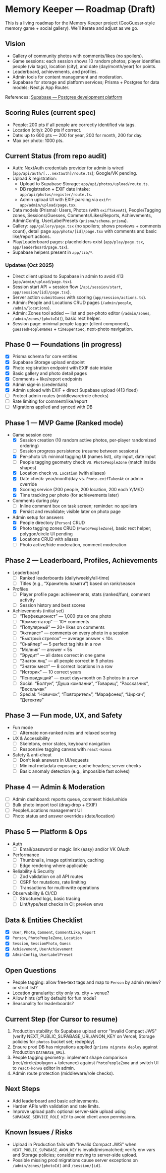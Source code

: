 # Memory Keeper — Roadmap (Draft)

This is a living roadmap for the Memory Keeper project (GeoGuessr‑style memory game + social gallery). We’ll iterate and adjust as we go.

## Vision
- Gallery of community photos with comments/likes (no spoilers).
- Game sessions: each session shows 10 random photos; player identifies people (via tags), location (city), and date (day/month/year) for points.
- Leaderboard, achievements, and profiles.
- Admin tools for content management and moderation.
- Supabase for storage and platform services; Prisma + Postgres for data models; Next.js App Router.

References: [Supabase — Postgres development platform](https://supabase.com/)

## Scoring Rules (current spec)
- People: 200 pts if all people are correctly identified via tags.
- Location (city): 200 pts if correct.
- Date: up to 600 pts — 200 for year, 200 for month, 200 for day.
- Max per photo: 1000 pts.

## Current Status (from repo audit)
- Auth: NextAuth credentials provider for admin is wired (`app/api/auth/[...nextauth]/route.ts`); Google/VK pending.
- Upload & registration:
  - Upload to Supabase Storage: `app/api/photos/upload/route.ts`.
  - DB registration + EXIF date intake: `app/api/photos/register/route.ts`.
  - Admin upload UI with EXIF parsing via `exifr`: `app/admin/upload/page.tsx`.
- Data models (Prisma): Users, Photos (with `exifTakenAt`), People/Tagging zones, Sessions/Guesses, Comments/Likes/Reports, Achievements, AdminConfig, UserLabelPresets (`prisma/schema.prisma`).
- Gallery: `app/gallery/page.tsx` (no spoilers; shows previews + comments count), detail page `app/photo/[id]/page.tsx` with comments and basic like/report actions.
- Play/Leaderboard pages: placeholders exist (`app/play/page.tsx`, `app/leaderboard/page.tsx`).
- Supabase helpers present in `app/lib/*`.

### Updates (Oct 2025)
- Direct client upload to Supabase in admin to avoid 413 (`app/admin/upload/page.tsx`).
- Session start API + session flow (`/api/session/start`, `app/session/[id]/page.tsx`).
- Server action `submitGuess` with scoring (`app/session/actions.ts`).
- Admin: People and Locations CRUD pages (`/admin/people`, `/admin/locations`).
- Admin: Zones tool added — list and per-photo editor (`/admin/zones`, `/admin/zones/[photoId]`), basic rect helper.
- Session page: minimal people tagger (client component), `guessedPeopleNames` + `timeSpentSec`, next-photo navigation.

## Phase 0 — Foundations (in progress)
- [x] Prisma schema for core entities
- [x] Supabase Storage upload endpoint
- [x] Photo registration endpoint with EXIF date intake
- [x] Basic gallery and photo detail pages
- [x] Comments + like/report endpoints
- [x] Admin sign‑in (credentials)
- [x] Admin upload with EXIF + direct Supabase upload (413 fixed)
- [ ] Protect admin routes (middleware/role checks)
- [ ] Rate limiting for comment/like/report
- [ ] Migrations applied and synced with DB

## Phase 1 — MVP Game (Ranked mode)
- Game session core
  - [x] Session creation (10 random active photos, per‑player randomized ordering)
  - [ ] Session progress persistence (resume between sessions)
  - [x] Per‑photo UI: minimal tagging UI (names list), city input, date input
  - [ ] People tagging geometry check vs. `PhotoPeopleZone` (match inside shapes)
  - [x] Location check vs. `Location` (with aliases)
  - [x] Date check: year/month/day vs. `Photo.exifTakenAt` or admin override
  - [x] Scoring service (200 people, 200 location, 200 each Y/M/D)
  - [x] Time tracking per photo (for achievements later)
- Comments during play
  - [ ] Inline comment box on task screen; reminder: no spoilers
  - [x] Persist and revalidate; visible later on photo page
- Admin setup for answers
  - [x] People directory (`Person`) CRUD
  - [x] Photo tagging zones CRUD (`PhotoPeopleZone`), basic rect helper; polygon/circle UI pending
  - [x] Locations CRUD with aliases
  - [ ] Photo active/hide moderation, comment moderation

## Phase 2 — Leaderboard, Profiles, Achievements
- Leaderboard
  - [ ] Ranked leaderboards (daily/weekly/all‑time)
  - [ ] Titles (e.g., “Хранитель памяти”) based on rank/season
- Profiles
  - [ ] Player profile page: achievements, stats (ranked/fun), comment activity
  - [ ] Session history and best scores
- Achievements (initial set)
  - [ ] “Перфекционист” — 1,000 pts on one photo
  - [ ] “Комментатор” — 10+ comments
  - [ ] “Популярный” — 20+ likes on comments
  - [ ] “Активист” — comments on every photo in a session
  - [ ] “Быстрый стрелок” — average answer < 10s
  - [ ] “Снайпер” — 5 perfect tag hits in a row
  - [ ] “Молния” — answer < 5s
  - [ ] “Эрудит” — all dates correct in one game
  - [ ] “Знаток лиц” — all people correct in 5 photos
  - [ ] “Знаток мест” — 8 correct locations in a row
  - [ ] “Историк” — 10 correct years
  - [ ] “Ясновидящий” — exact day+month on 3 photos in a row
  - [ ] Social: “Болтун”, “Душа компании”, “Товарищ”, “Рассказчик”, “Весельчак”
  - [ ] Special: “Новичок”, “Повторитель”, “Марафонец”, “Циркач”, “Детектив”

## Phase 3 — Fun mode, UX, and Safety
- Fun mode
  - [ ] Alternate non‑ranked rules and relaxed scoring
- UX & Accessibility
  - [ ] Skeletons, error states, keyboard navigation
  - [ ] Responsive tagging canvas with `react‑konva`
- Safety & anti‑cheat
  - [ ] Don’t leak answers in UI/requests
  - [ ] Minimal metadata exposure; cache headers; server checks
  - [ ] Basic anomaly detection (e.g., impossible fast solves)

## Phase 4 — Admin & Moderation
- [ ] Admin dashboard: reports queue, comment hide/unhide
- [ ] Bulk photo import tool (drag‑drop + EXIF)
- [ ] People/Locations management UI
- [ ] Photo status and answer overrides (date/location)

## Phase 5 — Platform & Ops
- Auth
  - [ ] Email/password or magic link (easy) and/or VK OAuth
- Performance
  - [ ] Thumbnails, image optimization, caching
  - [ ] Edge rendering where applicable
- Reliability & Security
  - [ ] Zod validation on all API routes
  - [ ] CSRF for mutations, rate limiting
  - [ ] Transactions for multi‑write operations
- Observability & CI/CD
  - [ ] Structured logs, basic tracing
  - [ ] Lint/type/test checks in CI; preview envs

## Data & Entities Checklist
- [x] `User`, `Photo`, `Comment`, `CommentLike`, `Report`
- [x] `Person`, `PhotoPeopleZone`, `Location`
- [x] `Session`, `SessionPhoto`, `Guess`
- [x] `Achievement`, `UserAchievement`
- [x] `AdminConfig`, `UserLabelPreset`

## Open Questions
- People tagging: allow free‑text tags and map to `Person` by admin review? or strict list?
- Location granularity: city only vs. city + venue?
- Allow hints (off by default) for fun mode?
- Seasonality for leaderboards?

## Current Step (for Cursor to resume)
1) Production stability: fix Supabase upload error "Invalid Compact JWS" (verify NEXT_PUBLIC_SUPABASE_URL/ANON_KEY on Vercel; Storage policies for `photos` bucket set; redeploy).
2) Ensure prod DB has migrations applied (`prisma migrate deploy` against Production `DATABASE_URL`).
3) People tagging geometry: implement shape comparison (rect/circle/polygon + tolerance) against `PhotoPeopleZone` and switch UI to `react‑konva` editor in admin.
4) Admin route protection (middleware/role checks).

## Next Steps
- Add leaderboard and basic achievements.
- Harden APIs with validation and rate limits.
- Improve upload path: optional server-side upload using `SUPABASE_SERVICE_ROLE_KEY` to avoid client anon permissions.

## Known Issues / Risks
- Upload in Production fails with "Invalid Compact JWS" when `NEXT_PUBLIC_SUPABASE_ANON_KEY` is invalid/mismatched; verify env vars and Storage policies; consider moving to server-side upload.
- Possible missing prod migrations cause server exceptions on `/admin/zones/[photoId]` and `/session/[id]`.
